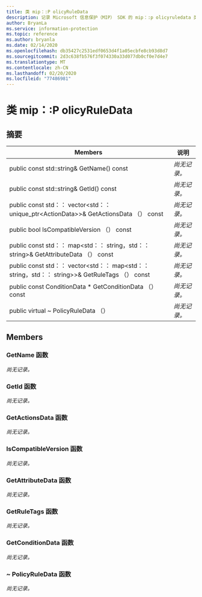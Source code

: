```yaml
---
title: 类 mip：:P olicyRuleData
description: 记录 Microsoft 信息保护（MIP） SDK 的 mip：:p olicyruledata 类。
author: BryanLa
ms.service: information-protection
ms.topic: reference
ms.author: bryanla
ms.date: 02/14/2020
ms.openlocfilehash: db35427c2531edf0653d4f1a05ecbfe8cb93d8d7
ms.sourcegitcommit: 2d3c638fb576f3f074330a33d077db0cf0e7d4e7
ms.translationtype: MT
ms.contentlocale: zh-CN
ms.lasthandoff: 02/20/2020
ms.locfileid: "77486981"
---
```

# <a name="class-mippolicyruledata"></a>类 mip：:P olicyRuleData 
  
## <a name="summary"></a>摘要
 Members                        | 说明                                
--------------------------------|---------------------------------------------
public const std::string& GetName() const  | _尚无记录。_
public const std::string& GetId() const  | _尚无记录。_
public const std：： vector\<std：： unique_ptr\<ActionData\>\>& GetActionsData （） const  | _尚无记录。_
public bool IsCompatibleVersion （） const  | _尚无记录。_
public const std：： map\<std：： string，std：： string\>& GetAttributeData （） const  | _尚无记录。_
public const std：： vector\<std：： map\<std：： string，std：： string\>\>& GetRuleTags （） const  | _尚无记录。_
public const ConditionData * GetConditionData （） const  | _尚无记录。_
public virtual ~ PolicyRuleData （）  | _尚无记录。_
  
## <a name="members"></a>Members
  
### <a name="getname-function"></a>GetName 函数
_尚无记录。_

  
### <a name="getid-function"></a>GetId 函数
_尚无记录。_

  
### <a name="getactionsdata-function"></a>GetActionsData 函数
_尚无记录。_

  
### <a name="iscompatibleversion-function"></a>IsCompatibleVersion 函数
_尚无记录。_

  
### <a name="getattributedata-function"></a>GetAttributeData 函数
_尚无记录。_

  
### <a name="getruletags-function"></a>GetRuleTags 函数
_尚无记录。_

  
### <a name="getconditiondata-function"></a>GetConditionData 函数
_尚无记录。_

  
### <a name="policyruledata-function"></a>~ PolicyRuleData 函数
_尚无记录。_
